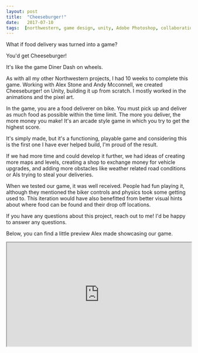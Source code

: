 ```yaml
---
layout: post
title:  "Cheeseburger!"
date:   2017-07-10
tags:  [northwestern, game design, unity, Adobe Photoshop, collaboration]
---
```

What if food delivery was turned into a game?

You'd get Cheeseburger!

It's like the game Diner Dash on wheels.

As with all my other Northwestern projects, I had 10 weeks to complete this game. Working with Alex Stone and Andy Mcconnell, we created Cheeseburger! on Unity, building it up from scratch. I mostly worked in the animations and the pixel art.

In the game, you are a food deliverer on bike. You must pick up and deliver as much food as possible within the time limit. The more you deliver, the more money you make! It's an arcade style game in which you try to get the highest score.

It's simply made, but it's a functioning, playable game and considering this is the first one I have ever helped build, I'm proud of the result.

If we had more time and could develop it further, we had ideas of creating more maps and levels, creating a shop to exchange money for vehicle upgrades, and adding more obstacles like weather related road conditions or AIs trying to steal your deliveries.

When we tested our game, it was well received. People had fun playing it, although they mentioned the biker controls and physics took some getting used to. This iteration would have also benefitted from better visual hints about where food can be found and their drop off locations.

If you have any questions about this project, reach out to me! I'd be happy to answer any questions.

Below, you can find a little preview Alex made showcasing our game.
<div style="position:relative;height:0;padding-bottom:56.25%; margin-bottom:2%;"><iframe width="640" height="360" src="https://www.youtube.com/embed/hDQTvWZBdO8" fframeborder="0" style="position:absolute;width:100%;height:100%;left:0" allowfullscreen></iframe></div>
